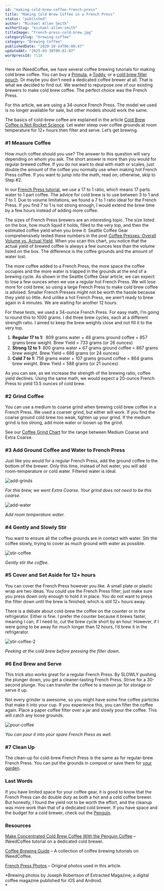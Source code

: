 ```yaml
---
id: "making-cold-brew-coffee-french-press"
title: "Making Cold Brew Coffee in a French Press"
status: "published"
author: "Michael Allen Smith"
authorSlug: "michael-allen-smith"
titleImage: "french-press-cold-brew.jpg"
categorySlug: "brewing-coffee"
category: "Brewing Coffee"
publishedDate: "2020-10-24T06:00:47"
updatedAt: "2025-03-30T09:01:07"
wordpressId: 7118
---
```


Here on INeedCoffee, we have several coffee brewing tutorials for making cold brew coffee. You can buy a [Primula](/making-cold-brew-coffee-with-the-primula-coffee-maker/), a [Toddy](/cold-brew-coffee-with-the-toddy-coffee-maker/), or a [cold brew filter pouch](/cold-brew-coffee-is-not-rocket-science/). Or maybe you don’t need a dedicated coffee brewer at all. That is what we decided to find out. We wanted to repurpose one of our existing brewers to make cold brew coffee. The perfect choice was the French Press.

For this article, we are using a 34-ounce French Press. The model we used is no longer available for sale, but other models should work the same.

The basics of cold-brew coffee are explained in the article [Cold Brew Coffee is Not Rocket Science](/cold-brew-coffee-is-not-rocket-science/). Let water steep over coffee grounds at room temperature for 12+ hours then filter and serve. Let’s get brewing.

### #1 Measure Coffee

How much coffee should you use? The answer to this question will vary depending on whom you ask. The short answer is more than you would for regular brewed coffee. If you do not want to deal with math or scales, just double the amount of the coffee you normally use when making hot French Press coffee. If you want to jump into the math, read on; otherwise, skip to Step #2.

In our [French Press tutorial](/press-pot-tutorial/), we use a 17 to 1 ratio, which means 17 parts water to 1 part coffee. The advice for cold brew is to use between 3 to 1 and 7 to 1. Due to volume limitations, we found a 7 to 1 ratio ideal for the French Press. If you find 7 to 1 is not strong enough, I would extend the brew time by a few hours instead of adding more coffee.

The sizes of French Press brewers are an interesting topic. The size listed on the box, how much liquid it holds, filled to the very top, and then the estimated coffee yield when you brew it. Seattle Coffee Gear comprehensively tested these numbers in the post [Coffee Presses: Overall Volume vs. Actual Yield](https://web.archive.org/web/20131215050955/http://www.seattlecoffeegear.com:80/learn/coffee-101/articles/coffee-press-yields). When you scan this chart, you notice that the actual yield of brewed coffee is always a few ounces less than the volume listed on the box. The difference is the coffee grounds and the amount of water lost.

The more coffee added to a French Press, the more space the coffee occupies and the more water is trapped in the grounds at the end of a brewing cycle. As shown in the Seattle Coffee Gear article, we can expect to lose a few ounces when we use a regular hot French Press. We will lose more for cold brew, so using a large French Press to make cold brew coffee is advised. Smaller French Presses might not be worth the hassle because they yield so little. And unlike a hot French Press, we aren’t ready to brew again in 4 minutes. We are waiting for another 12 hours.

For these tests, we used a 34-ounce French Press. For easy math, I’m going to round this to 1000 grams. I did three brew cycles, each at a different strength ratio. I aimed to keep the brew weights close and not fill it to the very top.

1.  **Regular 17 to 1:**  809 grams water + 48 grams ground coffee = 857 grams brew weight. Brew Yield = 733 grams (or 26 ounces)
2.  **Strong 12 to 1:** 800 grams water + 67 grams ground coffee = 867 grams brew weight. Brew Yield = 686 grams (or 24 ounces)
3.  **Cold 7 to 1:** 756 grams water + 107 grams ground coffee = 864 grams brew weight. Brew Yield = 588 grams (or 21 ounces)

As you can see, as we increase the strength of the brewing ratio, coffee yield declines. Using the same math, we would expect a 20-ounce French Press to yield 13.5 ounces of cold brew.

### #2 Grind Coffee

You can use a medium to coarse grind when brewing cold brew coffee in a French Press. We used a coarser grind, but either will work. If you find the coarse ground cold brew too weak, tighten up your grind. If the medium grind is too strong, add more water or loosen up the grind.

See our [Coffee Grind Chart](/coffee-grind-chart/) for the range between Medium Coarse and Extra Coarse.

### #3 Add Ground Coffee and Water to French Press

Just like you would for a regular French Press, add the ground coffee to the bottom of the brewer. Only this time, instead of hot water, you will add room-temperature or cold water. Filtered water is ideal.

![add-grinds](add-grinds.jpg)

*For this brew, we went Extra Coarse. Your grind does not need to be this coarse.* 

![add-water](add-water.jpg)

*Add room temperature water.*

### #4 Gently and Slowly Stir

You want to ensure all the coffee grounds are in contact with water. Stir the coffee slowly, trying to cover as much ground with water as possible.

![stir-coffee](stir-coffee.jpg)

*Gently stir the coffee.*

### #5 Cover and Set Aside for 12+ hours

You can cover the French Press however you like. A small plate or plastic wrap are two ideas. You could use the French Press filter; just make sure you press down only enough to hold it in place. You do not want to press the filter down until the brew is finished, which is still 12+ hours away.

There is a debate about cold-brew the coffee on the counter or in the refrigerator. Either is fine. I prefer the counter because it brews faster, meaning I can, if I need to, cut the brew cycle short by an hour. However, if I were going to be away for much longer than 12 hours, I’d brew it in the refrigerator.

![stir-coffee-2](stir-coffee-2.jpg)

*Peeking at the cold brew before pressing the filter down.* 

### #6 End Brew and Serve

This trick also works great for a regular French Press. By SLOWLY pushing the plunger down, you get a cleaner-tasting French Press. Strive for a 30-second plunge. You can transfer the coffee to a mason jar for storage or serve it up.

Not every grinder is awesome, so you might have some fine coffee particles that make it into your cup. If you experience this, you can filter the coffee again. Place a paper coffee filter over a jar and slowly pour the coffee. This will catch any loose grounds.

![pour-coffee](pour-coffee.jpg)

*You can pour it into your spare French Press as well.* 

### #7 Clean Up

The clean-up for cold-brew French Press is the same as for regular-brew French Press. You can put the grounds in compost or save them for [your garden](/top-3-ways-to-re-use-your-coffee-grounds/).

### Last Words

If you have limited space for your coffee gear, it is good to know that the French Press can do double duty as both a hot and a cold coffee brewer. But honestly, I found the yield not to be worth the effort, and the cleanup was more work than that of a dedicated cold brewer. If you have space and the budget for a cold brewer, check out the [Penguin](/make-concentrated-cold-brew-coffee-with-the-penguin-coffee/).

### Resources

[Make Concentrated Cold Brew Coffee With the Penguin Coffee](/make-concentrated-cold-brew-coffee-with-the-penguin-coffee/) – INeedCoffee tutorial on a dedicated cold brewer.

[Coffee Brewing Guide](/coffee-brewing-guide/) – A collection of coffee brewing tutorials on INeedCoffee.

[French Press Photos](https://www.flickr.com/photos/122258503@N04/albums/72157667724991381/with/26525308030/) – Original photos used in this article.

*Brewing photos by Joseph Robertson of Extracted Magazine, a digital coffee magazine published for iOS and Android.  
*
